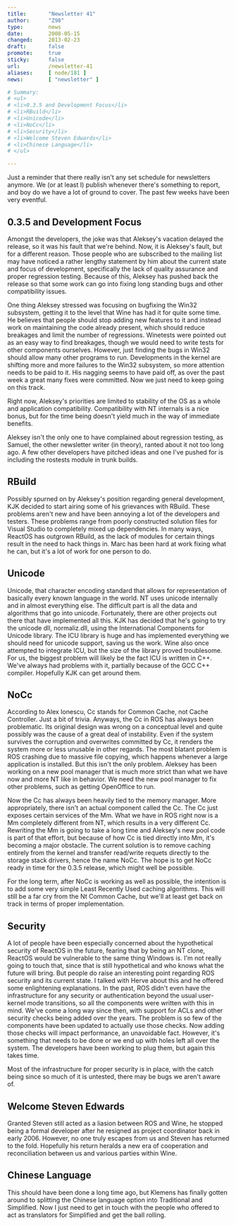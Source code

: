 ```yaml
---
title:       "Newsletter 41"
author:      "Z98"
type:        news
date:        2008-05-15
changed:     2013-02-23
draft:       false
promote:     true
sticky:      false
url:         /newsletter-41
aliases:     [ node/181 ]
news:        [ "newsletter" ]

# Summary:
# <ul>
# <li>0.3.5 and Development Focus</li>
# <li>RBuild</li>
# <li>Unicode</li>
# <li>NoCc</li>
# <li>Security</li>
# <li>Welcome Steven Edwards</li>
# <li>Chinese Language</li>
# </ul>

---
```

<p>
Just a reminder that there really isn&#39;t any set schedule for newsletters anymore.  We (or at least I) publish whenever there&#39;s something to report, and boy do we have a lot of ground to cover.  The past few weeks have been very eventful.
</p>
<h2>0.3.5 and Development Focus</h2>
<p>
Amongst the developers, the joke was that Aleksey&#39;s vacation delayed the release, so it was his fault that we&#39;re behind.  Now, it is Aleksey&#39;s fault, but for a different reason.  Those people who are subscribed to the mailing list may have noticed a rather lengthy statement by him about the current state and focus of development, specifically the lack of quality assurance and proper regression testing.  Because of this, Aleksey has pushed back the release so that some work can go into fixing long standing bugs and other compatibility issues.
</p>
<p>
One thing Aleksey stressed was focusing on bugfixing the Win32 subsystem, getting it to the level that Wine has had it for quite some time.  He believes that people should stop adding new features to it and instead work on maintaining the code already present, which should reduce breakages and limit the number of regressions.  Winetests were pointed out as an easy way to find breakages, though we would need to write tests for other components ourselves.  However, just finding the bugs in Win32 should allow many other programs to run.  Developments in the kernel are shifting more and more failures to the Win32 subsystem, so more attention needs to be paid to it.  His nagging seems to have paid off, as over the past week a great many fixes were committed.  Now we just need to keep going on this track.
</p>
<p>
Right now, Aleksey&#39;s priorities are limited to stability of the OS as a whole and application compatibility.  Compatibility with NT internals is a nice bonus, but for the time being doesn&#39;t yield much in the way of immediate benefits.
</p>
<p>
Aleksey isn&#39;t the only one to have complained about regression testing, as Samuel, the other newsletter writer (in theory), ranted about it not too long ago.  A few other developers have pitched ideas and one I&#39;ve pushed for is including the rostests module in trunk builds.
</p>
<h2>RBuild</h2>
<p>
Possibly spurned on by Aleksey&#39;s position regarding general development, KJK decided to start airing some of his grievances with RBuild.  These problems aren&#39;t new and have been annoying a lot of the developers and testers.  These problems range from poorly constructed solution files for Visual Studio to completely mixed up dependencies.  In many ways, ReactOS has outgrown RBuild, as the lack of modules for certain things result in the need to hack things in.  Marc has been hard at work fixing what he can, but it&#39;s a lot of work for one person to do.
</p>
<h2>Unicode</h2>
<p>
Unicode, that character encoding standard that allows for representation of basically every known language in the world.  NT uses unicode internally and in almost everything else.  The difficult part is all the data and algorithms that go into unicode.  Fortunately, there are other projects out there that have implemented all this.  KJK has decided that he&#39;s going to try the unicode dll, normaliz.dll, using the International Components for Unicode library.  The ICU library is huge and has implemented everything we should need for unicode support, saving us the work.  Wine also once attempted to integrate ICU, but the size of the library proved troublesome.  For us, the biggest problem will likely be the fact ICU is written in C++.  We&#39;ve always had problems with it, partially because of the GCC C++ compiler.  Hopefully KJK can get around them.
</p>
<h2>NoCc</h2>
<p>
According to Alex Ionescu, Cc stands for Common Cache, not Cache Controller.  Just a bit of trivia.  Anyways, the Cc in ROS has always been problematic.  Its original design was wrong on a conceptual level and quite possibly was the cause of a great deal of instability. Even if the system survives the corruption and overwrites committed by Cc, it renders the system more or less unusable in other regards. The most blatant problem is ROS crashing due to massive file copying, which happens whenever a large application is installed.  But this isn&#39;t the only problem.  Aleksey has been working on a new pool manager that is much more strict than what we have now and more NT like in behavior.  We need the new pool manager to fix other problems, such as getting OpenOffice to run.
</p>
<p>
Now the Cc has always been heavily tied to the memory manager.  More appropriately, there isn&#39;t an actual component called the Cc. The Cc just exposes certain services of the Mm.  What we have in ROS right now is a Mm completely different from NT, which results in a very different Cc.  Rewriting the Mm is going to take a long time and Aleksey&#39;s new pool code is part of that effort, but because of how Cc is tied directly into Mm, it&#39;s becoming a major obstacle.  The current solution is to remove caching entirely from the kernel and transfer read/write requets directly to the storage stack drivers, hence the name NoCc.  The hope is to get NoCc ready in time for the 0.3.5 release, which might well be possible.
</p>
<p>
For the long term, after NoCc is working as well as possible, the intention is to add some very simple Least Recently Used caching algorithms.  This will still be a far cry from the Nt Common Cache, but we&#39;ll at least get back on track in terms of proper implementation.
</p>
<h2>Security</h2>
<p>
A lot of people have been especially concerned about the hypothetical security of ReactOS in the future, fearing that by being an NT clone, ReactOS would be vulnerable to the same thing Windows is.  I&#39;m not really going to touch that, since that is still hypothetical and who knows what the future will bring.  But people do raise an interesting point regarding ROS security and its current state. I talked with Herve about this and he offered some enlightening explanations.  In the past, ROS didn&#39;t even have the infrastructure for any security or authentication beyond the usual user-kernel mode transitions, so all the components were written with this in mind.  We&#39;ve come a long way since then, with support for ACLs and other security checks being added over the years.  The problem is so few of the components have been updated to actually use those checks.  Now adding those checks will impact performance, an unavoidable fact.  However, it&#39;s something that needs to be done or we end up with holes left all over the system.  The developers have been working to plug them, but again this takes time.
</p>
<p>
Most of the infrastructure for proper security is in place, with the catch being since so much of it is untested, there may be bugs we aren&#39;t aware of.
</p>
<h2>Welcome Steven Edwards</h2>
<p>
Granted Steven still acted as a liasion between ROS and Wine, he stopped being a formal developer after he resigned as project coordinator back in early 2006.  However, no one truly escapes from us and Steven has returned to the fold.  Hopefully his return heralds a new era of cooperation and reconciliation between us and various parties within Wine.
</p>
<h2>Chinese Language</h2>
<p>
This should have been done a long time ago, but Klemens has finally gotten around to splitting the Chinese language option into Traditional and Simplified.  Now I just need to get in touch with the people who offered to act as translators for Simplified and get the ball rolling.
</p>

